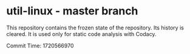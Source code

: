 # util-linux - master branch

This repository contains the frozen state of the repository.
Its history is cleared. It is used only for static code
analysis with Codacy.

Commit Time: 1720566970